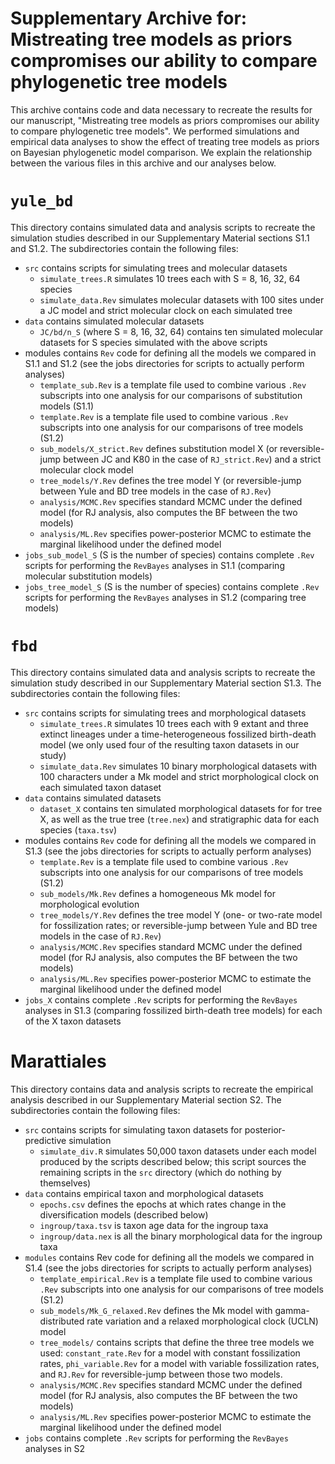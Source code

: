 # Supplementary Archive for: Mistreating tree models as priors compromises our ability to compare phylogenetic tree models

This archive contains code and data necessary to recreate the results for our manuscript, "Mistreating tree models as priors compromises our ability to compare phylogenetic tree models". We performed simulations and empirical data analyses to show the effect of treating tree models as priors on Bayesian phylogenetic model comparison. We explain the relationship between the various files in this archive and our analyses below.

# `yule_bd`

This directory contains simulated data and analysis scripts to recreate the simulation studies described in our Supplementary Material sections S1.1 and S1.2. The subdirectories contain the following files:
* `src` contains scripts for simulating trees and molecular datasets
    - `simulate_trees.R` simulates 10 trees each with S = 8, 16, 32, 64 species
    - `simulate_data.Rev` simulates molecular datasets with 100 sites under a JC model and strict molecular clock on each simulated tree
* `data` contains simulated molecular datasets
    - `JC/bd/n_S` (where S = 8, 16, 32, 64) contains ten simulated molecular datasets for S species simulated with the above scripts
* modules contains `Rev` code for defining all the models we compared in S1.1 and S1.2 (see the jobs directories for scripts to actually perform analyses)
    - `template_sub.Rev` is a template file used to combine various `.Rev` subscripts into one analysis for our comparisons of substitution models (S1.1)
    - `template.Rev` is a template file used to combine various `.Rev` subscripts into one analysis for our comparisons of tree models (S1.2)
    - `sub_models/X_strict.Rev` defines substitution model X (or reversible-jump between JC and K80 in the case of `RJ_strict.Rev`) and a strict molecular clock model
    - `tree_models/Y.Rev` defines the tree model Y (or reversible-jump between Yule and BD tree models in the case of `RJ.Rev`)
    - `analysis/MCMC.Rev` specifies standard MCMC under the defined model (for RJ analysis, also computes the BF between the two models)
    - `analysis/ML.Rev` specifies power-posterior MCMC to estimate the marginal likelihood under the defined model
* `jobs_sub_model_S` (S is the number of species) contains complete `.Rev` scripts for performing the `RevBayes` analyses in S1.1 (comparing molecular substitution models)
* `jobs_tree_model_S` (S is the number of species) contains complete `.Rev` scripts for performing the `RevBayes` analyses in S1.2 (comparing tree models)

# `fbd`

This directory contains simulated data and analysis scripts to recreate the simulation study described in our Supplementary Material section S1.3. The subdirectories contain the following files:
* `src` contains scripts for simulating trees and morphological datasets
    - `simulate_trees.R` simulates 10 trees each with 9 extant and three extinct lineages under a time-heterogeneous fossilized birth-death model (we only used four of the resulting taxon datasets in our study)
    - `simulate_data.Rev` simulates 10 binary morphological datasets with 100 characters under a Mk model and strict morphological clock on each simulated taxon dataset
* `data` contains simulated datasets
    - `dataset_X` contains ten simulated morphological datasets for for tree X, as well as the true tree (`tree.nex`) and stratigraphic data for each species (`taxa.tsv`)
* modules contains `Rev` code for defining all the models we compared in S1.3 (see the jobs directories for scripts to actually perform analyses)
    - `template.Rev` is a template file used to combine various `.Rev` subscripts into one analysis for our comparisons of tree models (S1.2)
    - `sub_models/Mk.Rev` defines a homogeneous Mk model for morphological evolution
    - `tree_models/Y.Rev` defines the tree model Y (one- or two-rate model for fossilization rates; or reversible-jump between Yule and BD tree models in the case of `RJ.Rev`)
    - `analysis/MCMC.Rev` specifies standard MCMC under the defined model (for RJ analysis, also computes the BF between the two models)
    - `analysis/ML.Rev` specifies power-posterior MCMC to estimate the marginal likelihood under the defined model
* `jobs_X` contains complete `.Rev` scripts for performing the `RevBayes` analyses in S1.3 (comparing fossilized birth-death tree models) for each of the X taxon datasets

# Marattiales

This directory contains data and analysis scripts to recreate the empirical analysis described in our Supplementary Material section S2. The subdirectories contain the following files:
* `src` contains scripts for simulating taxon datasets for posterior-predictive simulation
    - `simulate_div.R` simulates 50,000 taxon datasets under each model produced by the scripts described below; this script sources the remaining scripts in the `src` directory (which do nothing by themselves)
* `data` contains empirical taxon and morphological datasets
    - `epochs.csv` defines the epochs at which rates change in the diversification models (described below)
    - `ingroup/taxa.tsv` is taxon age data for the ingroup taxa
    - `ingroup/data.nex` is all the binary morphological data for the ingroup taxa
* `modules` contains Rev code for defining all the models we compared in S1.4 (see the jobs directories for scripts to actually perform analyses)
    - `template_empirical.Rev` is a template file used to combine various `.Rev` subscripts into one analysis for our comparisons of tree models (S1.2)
    - `sub_models/Mk_G_relaxed.Rev` defines the Mk model with gamma-distributed rate variation and a relaxed morphological clock (UCLN) model
    - `tree_models/` contains scripts that define the three tree models we used: `constant_rate.Rev` for a model with constant fossilization rates, `phi_variable.Rev` for a model with variable fossilization rates, and `RJ.Rev` for reversible-jump between those two models.
    - `analysis/MCMC.Rev` specifies standard MCMC under the defined model (for RJ analysis, also computes the BF between the two models)
    - `analysis/ML.Rev` specifies power-posterior MCMC to estimate the marginal likelihood under the defined model
* `jobs` contains complete `.Rev` scripts for performing the `RevBayes` analyses in S2